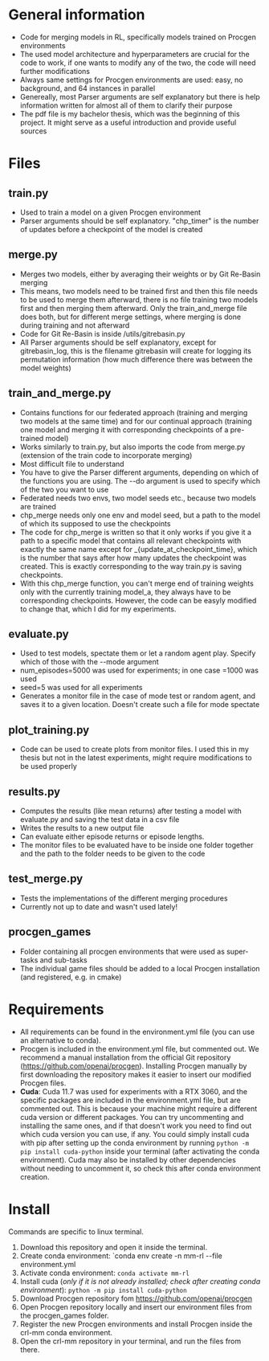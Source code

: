 # General information
- Code for merging models in RL, specifically models trained on Procgen environments
- The used model architecture and hyperparameters are crucial for the code to work, if one wants to modify any of the two, the code will need further modifications
- Always same settings for Procgen environments are used: easy, no background, and 64 instances in parallel
- Genereally, most Parser arguments are self explanatory but there is help information written for almost all of them to clarify their purpose
- The pdf file is my bachelor thesis, which was the beginning of this project. It might serve as a useful introduction and provide useful sources

# Files
## train.py
- Used to train a model on a given Procgen environment
- Parser arguments should be self explanatory. "chp_timer" is the number of updates before a checkpoint of the model is created

## merge.py
- Merges two models, either by averaging their weights or by Git Re-Basin merging
- This means, two models need to be trained first and then this file needs to be used to merge them afterward, there is no file training two models first and then merging them afterward. Only the train_and_merge file does both, but for different merge settings, where merging is done during training and not afterward
- Code for Git Re-Basin is inside /utils/gitrebasin.py
- All Parser arguments should be self explanatory, except for gitrebasin_log, this is the filename gitrebasin will create for logging its permutation information (how much difference there was between the model weights)

## train_and_merge.py
- Contains functions for our federated approach (training and merging two models at the same time) and for our continual approach (training one model and merging it with corresponding checkpoints of a pre-trained model)
- Works similarly to train.py, but also imports the code from merge.py (extension of the train code to incorporate merging)
- Most difficult file to understand
- You have to give the Parser different arguments, depending on which of the functions you are using. The --do argument is used to specify which of the two you want to use
- Federated needs two envs, two model seeds etc., because two models are trained
- chp_merge needs only one env and model seed, but a path to the model of which its supposed to use the checkpoints
- The code for chp_merge is written so that it only works if you give it a path to a specific model that contains all relevant checkpoints with exactly the same name except for _{update_at_checkpoint_time}, which is the number that says after how many updates the checkpoint was created. This is exactly corresponding to the way train.py is saving checkpoints.
- With this chp_merge function, you can't merge end of training weights only with the currently training model_a, they always have to be corresponding checkpoints. However, the code can be easyly modified to change that, which I did for my experiments.

## evaluate.py
- Used to test models, spectate them or let a random agent play. Specify which of those with the --mode argument
- num_episodes=5000 was used for experiments; in one case =1000 was used
- seed=5 was used for all experiments
- Generates a monitor file in the case of mode test or random agent, and saves it to a given location. Doesn't create such a file for mode spectate

## plot_training.py
- Code can be used to create plots from monitor files. I used this in my thesis but not in the latest experiments, might require modifications to be used properly

## results.py
- Computes the results (like mean returns) after testing a model with evaluate.py and saving the test data in a csv file
- Writes the results to a new output file
- Can evaluate either episode returns or episode lengths.
- The monitor files to be evaluated have to be inside one folder together and the path to the folder needs to be given to the code

## test_merge.py
- Tests the implementations of the different merging procedures
- Currently not up to date and wasn't used lately!

## procgen_games
- Folder containing all procgen environments that were used as super-tasks and sub-tasks
- The individual game files should be added to a local Procgen installation (and registered, e.g. in cmake)

# Requirements
- All requirements can be found in the environment.yml file (you can use an alternative to conda). 
- Procgen is included in the environment.yml file, but commented out. We recommend a manual installation from the official Git repository (https://github.com/openai/procgen). Installing Procgen manually by first downloading the repository makes it easier to insert our modified Procgen files.
- **Cuda**: Cuda 11.7 was used for experiments with a RTX 3060, and the specific packages are included in the environment.yml file, but are commented out. This is because your machine might require a different cuda version or different packages. You can try uncommenting and installing the same ones, and if that doesn't work you need to find out which cuda version you can use, if any. You could simply install cuda with pip after setting up the conda environment by running `python -m pip install cuda-python` inside your terminal (after activating the conda environment). Cuda may also be installed by other dependencies without needing to uncomment it, so check this after conda environment creation.

# Install
Commands are specific to linux terminal.
1. Download this repository and open it inside the terminal.
2. Create conda environment: `conda env create -n mm-rl --file environment.yml
3. Activate conda environment: `conda activate mm-rl`
4. Install  cuda (*only if it is not already installed; check after creating conda environment*): `python -m pip install cuda-python`
5. Download Procgen repository fom https://github.com/openai/procgen
6. Open Procgen repository locally and insert our environment files from the procgen_games folder.
7. Register the new Procgen environments and install Procgen inside the crl-mm conda environment.
8. Open the crl-mm repository in your terminal, and run the files from there.
